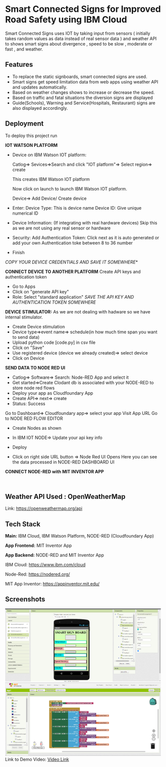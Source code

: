 
# Smart Connected Signs for Improved Road Safety using IBM Cloud

Smart Connected Signs uses IOT by taking input from sensors
( initially takes random values as data instead of real sensor 
data ) and weather API to shows smart signs about divergence , 
speed to be slow , moderate or fast , and weather.




## Features

- To replace the static signboards, smart connected signs are used.
- Smart signs get speed limitation data from web apps using weather API and updates automatically.
- Based on weather changes shows to increase or decrease the speed.
- Based on traffic and fatal situations the diversion signs are displayed
- Guide(Schools), Warning and Service(Hospitals, Restaurant) signs are also displayed accordingly.



## Deployment

To deploy this project run

**IOT WATSON PLATFORM**

- Device on IBM Watson IOT platform:

  Catlog=> Sevices=>Search and click "IOT platform"=> Select region=> create

  This creates IBM Watson IOT platform

  Now click on launch to launch IBM Watson IOT platform.

  Device=> Add Device/ Create device
- Enter:
  Device Type: This is device name
  Device ID: Give unique numerical ID

- Device Information: (If integrating with real hardware devices)
  Skip this as we are not using any real sensor or hardware

- Security: Add Authentication Token: 
  Click next as it is auto generated or add your own Authentication
  toke between 8 to 36 number
- Finish

*COPY YOUR DEVICE CREDENTIALS AND SAVE IT SOMEWHERE**

**CONNECT DEVICE TO ANOTHER PLATFORM**
Create API keys and authentication token
- Go to Apps
- Click on "generate API key"
- Role: Select "standard application"
*SAVE THE API KEY AND AUTHENTICATION TOKEN SOMEWHERE*

**DEVICE STIMULATOR:**
As we are not dealing with hadware so we have internal stimulator.

- Create Device stimulation
- Device type=>event name=> schedule(in how much time span you want to send data)
- Upload python code [code.py] in csv file
- Click on "Save"
- Use registered device (device we already created)=> select device
- Click on Device


**SEND DATA TO NODE RED UI**

- Catlog=> Software=> Search:  Node-RED App and select it
-  Get started=>Create
Clodant db is associated with your NODE-RED to store node red flows
- Deploy your app as Cloudfoundary App
- Create API=> next=> create
- Status: Success

Go to Dashboard=> Cloudfoundary app=> select your app
Visit App URL
Go to NODE RED FLOW EDITOR

- Create Nodes as shown 
- In IBM IOT NODE=> Update your api key info
- Deploy

- Click on right side URL button => Node Red UI Opens
Here you can see the data processed in NODE-RED DASHBOARD UI


**CONNECT NODE-RED with MIT INVENTOR APP**





```bash
  
```


## Weather API Used : OpenWeatherMap

Link: https://openweathermap.org/api
## Tech Stack

**Main:** IBM Cloud, IBM Watson Platform, NODE-RED (Cloudfoundary App)

**App Frontend:** MIT Inventor App

**App Backend:** NODE-RED and MIT Inventor App

IBM Cloud: https://www.ibm.com/cloud

Node-Red: https://nodered.org/

MIT App Inventor: https://appinventor.mit.edu/





## Screenshots

![App Front End](https://github.com/anjali-singh22/Smart-Road-Signs-using-IOT/blob/main/images/MITappFrontEnd.png)
![App Backend](https://github.com/anjali-singh22/Smart-Road-Signs-using-IOT/blob/main/images/MITappBackEnd.png)
Link to Demo Video: [Video Link](https://drive.google.com/file/d/1YFFMtgcBEdfzPaRbvu-Fll5EilfyA0Lc/view?usp=sharing)